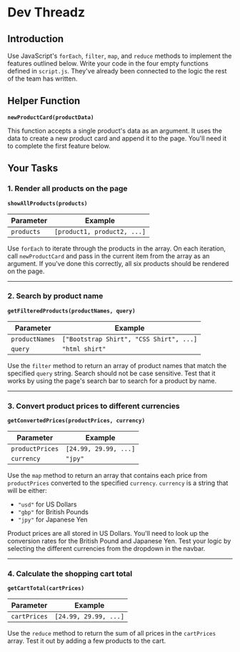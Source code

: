 # Dev Threadz

## Introduction

Use JavaScript's `forEach`, `filter`, `map`, and `reduce` methods to implement the features outlined below. Write your code in the four empty functions defined in `script.js`. They've already been connected to the logic the rest of the team has written.


## Helper Function

**`newProductCard(productData)`**

This function accepts a single product's data as an argument. It uses the data to create a new product card and append it to the page. You'll need it to complete the first feature below.


## Your Tasks


### 1. Render all products on the page

**`showAllProducts(products)`**

| Parameter  | Example                     |
| ---------- | --------------------------- |
| `products` | `[product1, product2, ...]` |

Use `forEach` to iterate through the products in the array. On each iteration, call `newProductCard` and pass in the current item from the array as an argument. If you've done this correctly, all six products should be rendered on the page.


---


### 2. Search by product name

**`getFilteredProducts(productNames, query)`**

| Parameter      | Example                                 |
| -------------- | --------------------------------------- |
| `productNames` | `["Bootstrap Shirt", "CSS Shirt", ...]` |
| `query`        | `"html shirt"`                          |

Use the `filter` method to return an array of product names that match the specified `query` string. Search should not be case sensitive. Test that it works by using the page's search bar to search for a product by name.


---


### 3. Convert product prices to different currencies

**`getConvertedPrices(productPrices, currency)`**

| Parameter       | Example               |
| --------------- | --------------------- |
| `productPrices` | `[24.99, 29.99, ...]` |
| `currency`      | `"jpy"`               |

Use the `map` method to return an array that contains each price from `productPrices` converted to the specified `currency`. `currency` is a string that will be either:

- `"usd"` for US Dollars
- `"gbp"` for British Pounds
- `"jpy"` for Japanese Yen

Product prices are all stored in US Dollars. You'll need to look up the conversion rates for the British Pound and Japanese Yen. Test your logic by selecting the different currencies from the dropdown in the navbar.


---


### 4. Calculate the shopping cart total

**`getCartTotal(cartPrices)`**

| Parameter    | Example               |
| ------------ | --------------------- |
| `cartPrices` | `[24.99, 29.99, ...]` |

Use the `reduce` method to return the sum of all prices in the `cartPrices` array. Test it out by adding a few products to the cart.
